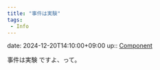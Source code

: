 ```yaml
---
title: "事件は実験"
tags:
 - Info
---
```


date: 2024-12-20T14:10:00+09:00
up:: [Component](../Bar/Novel/Chaos/Component.md)

事件は実験
ですよ、って。